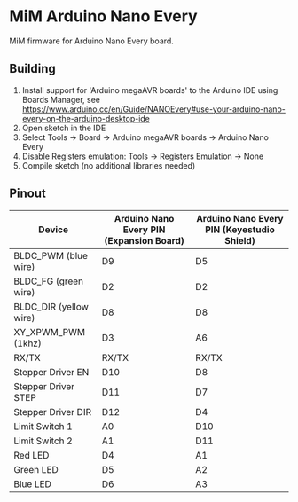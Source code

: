 # MiM Arduino Nano Every

MiM firmware for Arduino Nano Every board.

## Building

1. Install support for 'Arduino megaAVR boards' to the Arduino IDE using Boards Manager, see https://www.arduino.cc/en/Guide/NANOEvery#use-your-arduino-nano-every-on-the-arduino-desktop-ide
2. Open sketch in the IDE
3. Select Tools -> Board -> Arduino megaAVR boards -> Arduino Nano Every
4. Disable Registers emulation: Tools -> Registers Emulation -> None
5. Compile sketch (no additional libraries needed)

## Pinout

| Device  | Arduino Nano Every PIN (Expansion Board)| Arduino Nano Every PIN (Keyestudio Shield)
|---|---|---|
| BLDC_PWM (blue wire) | D9 | D5 |
| BLDC_FG (green wire) | D2 | D2 |
| BLDC_DIR (yellow wire) | D8 | D8 |
| XY_XPWM_PWM (1khz) | D3 | A6 |
| RX/TX | RX/TX | RX/TX |
| Stepper Driver EN | D10 | D8 |
| Stepper Driver STEP | D11 | D7 |
| Stepper Driver DIR | D12 | D4 |
| Limit Switch 1 | A0 | D10 |
| Limit Switch 2 | A1 | D11 |
| Red LED | D4 | A1 |
| Green LED | D5 | A2 |
| Blue LED | D6 | A3 |
